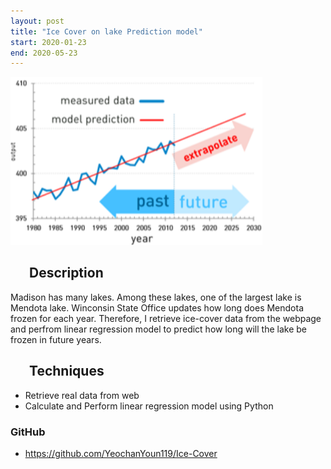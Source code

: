 ```yaml
---
layout: post
title: "Ice Cover on lake Prediction model"
start: 2020-01-23
end: 2020-05-23
---
```

<div class="container">
    <div class="row">
        <div class="col">
            <p><img src="/assets/images/IcePredcition.png" alt="Prediction model image" height="80%" width="80%"></p>
        </div>
        <div class="col">
            <h2 style=" margin-left:30px;">Description</h2>
            <p> Madison has many lakes. Among these lakes, one of the largest lake is Mendota lake. Winconsin State Office updates how long does Mendota frozen for each year. Therefore, I retrieve ice-cover data from the webpage and perfrom linear regression model to predict how long will the lake be frozen in future years.</p>
            <h2 style=" margin-left:30px;">Techniques</h2>
            <ul>
            <li>Retrieve real data from web</li>
            <li>Calculate and Perform linear regression model using Python</li>
            </ul>
            <h3>GitHub</h3>
            <ul>
            <li><a href="https://github.com/YeochanYoun119/Ice-Cover">https://github.com/YeochanYoun119/Ice-Cover</a></li>
            </ul>         
        </div>
    </div>
</div>